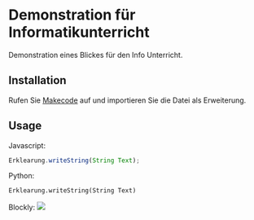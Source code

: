 # Demonstration für Informatikunterricht
Demonstration eines Blickes für den Info Unterricht. 
## Installation
Rufen Sie [Makecode](makecode.calliope.cc) auf
und importieren Sie die Datei als Erweiterung. 
## Usage
Javascript:
```Javascript
Erklearung.writeString(String Text);
```
Python:
```python
Erklearung.writeString(String Text)
```
Blockly:
![](docs/Screenshot_20210221_203014.png)
